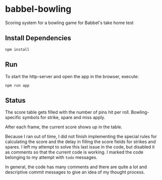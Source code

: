 # babbel-bowling
Scoring system for a bowling game for Babbel's take home test

## Install Dependencies
```
npm install
```

## Run
To start the http-server and open the app in the browser, execute:
```
npm run app
```

## Status
The score table gets filled with the number of pins hit per roll. Bowling-specific symbols for strike, spare and miss apply.

After each frame, the current score shows up in the table.

Because I ran out of time, I did not finish implementing the special rules for calculating the score and the delay in filling the score fields for strikes and spares.
I left my attempt to solve this last issue in the code, but disabled it as comments so that the current code is working. I marked the code belonging to my attempt with `todo` messages.

In general, the code has many comments and there are quite a lot and descriptive commit messages to give an idea of my thought process.
